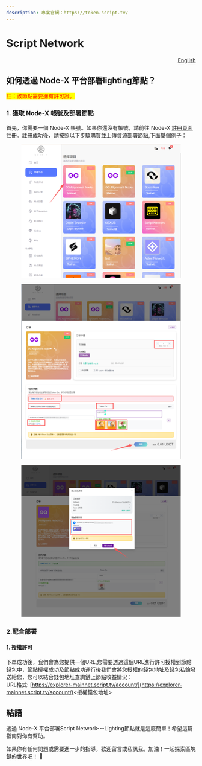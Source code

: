 ```yaml
---
description: 專案官網：https://token.script.tv/
---
```


# Script Network

<p align="right"><a href="https://docs.node-x.xyz/en/product-manual/one-click-deployment/script-network">English</a></p>

## 如何透過 Node-X 平台部署lighting節點？

<mark style="color:red;">註：該節點需要擁有許可證。</mark>

### 1. 獲取 Node-X 帳號及部署節點

首先，你需要一個 Node-X 帳號。如果你還沒有帳號，請前往 Node-X [註冊頁面](https://node-x.xyz/) 註冊。註冊成功後，請按照以下步驟購買並上傳資源部署節點,下面舉個例子：

<figure><img src="../../.gitbook/assets/C1.png" alt="" width="563"><figcaption></figcaption></figure>

<figure><img src="../../.gitbook/assets/C2 (2).png" alt="" width="563"><figcaption></figcaption></figure>

<figure><img src="../../.gitbook/assets/C3 (4).png" alt="" width="563"><figcaption></figcaption></figure>

### 2.配合部署

#### 1. 授權許可

下單成功後，我們會為您提供一個URL,您需要透過這個URL進行許可授權到節點錢包中，節點授權成功及節點成功運行後我們會將您授權的錢包地址及錢包私鑰發送給您，您可以結合錢包地址查詢鏈上節點收益情況：\
URL格式:    [https://explorer-mainnet.script.tv/account/](https://explorer-mainnet.script.tv/account/)<授權錢包地址>

## **結語**

透過 Node-X 平台部署Script Network---Lighting節點就是這麼簡單！希望這篇指南對你有幫助。

如果你有任何問題或需要進一步的指導，歡迎留言或私訊我。加油！一起探索區塊鏈的世界吧！ 🚀
